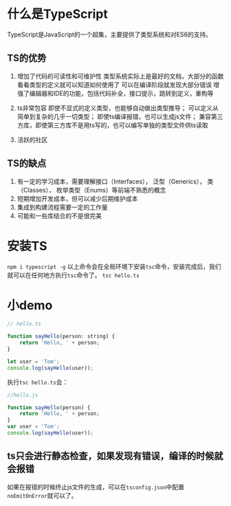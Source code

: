 # 什么是TypeScript

TypeScript是JavaScript的一个超集，主要提供了类型系统和对ES6的支持。

## TS的优势

1. 增加了代码的可读性和可维护性
   类型系统实际上是最好的文档，大部分的函数看看类型的定义就可以知道如何使用了
   可以在编译阶段就发现大部分错误
   增强了编辑器和IDE的功能，包括代码补全，接口提示，跳转到定义，重构等

2. ts非常包容
   即使不显式的定义类型，也能够自动做出类型推导；
   可以定义从简单到复杂的几乎一切类型；
   即使ts编译报错，也可以生成js文件；
   兼容第三方库，即使第三方库不是用ts写的，也可以编写单独的类型文件供ts读取

3. 活跃的社区

## TS的缺点

1. 有一定的学习成本，需要理解接口（Interfaces）， 泛型（Generics）， 类（Classes）， 枚举类型（Enums）等前端不熟悉的概念
2. 短期增加开发成本，但可以减少后期维护成本
3. 集成到构建流程需要一定的工作量
4. 可能和一些库结合的不是很完美

# 安装TS

`npm i typescript -g`
以上命令会在全局环境下安装`tsc`命令，安装完成后，我们就可以在任何地方执行`tsc`命令了。
`tsc hello.ts`


# 小demo

```js
// hello.ts

function sayHello(person: string) {
    return 'Hello, ' + person;
}

let user = 'Tom';
console.log(sayHello(user));
```

执行`tsc hello.ts`会：

```js
//hello.js

function sayHello(person) {
    return 'Hello, ' + person;
}
var user = 'Tom';
console.log(sayHello(user));
```

## ts只会进行静态检查，如果发现有错误，编译的时候就会报错

如果在报错的时候终止js文件的生成，可以在`tsconfig.json`中配置`noEmitOnError`就可以了。


